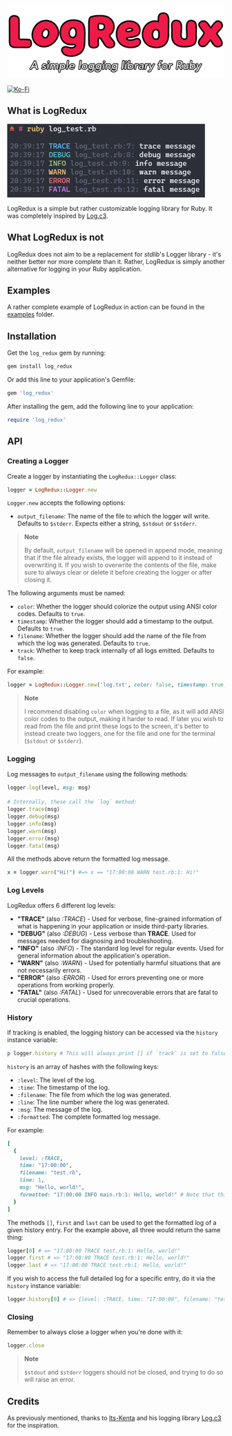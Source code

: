 ![logo](assets/logo.png)

[![Ko-Fi](https://img.shields.io/static/v1?message=Buy%20me%20a%20coffee&logo=kofi&labelColor=ff5e5b&color=434B57&logoColor=white&label=%20)](https://ko-fi.com/ualacecafe)

## What is LogRedux

![example](assets/log_redux.png)

LogRedux is a simple but rather customizable logging library for Ruby. It was completely inspired by [Log.c3](https://github.com/Its-Kenta/Log.c3).

## What LogRedux is not

LogRedux does not aim to be a replacement for _stdlib_'s Logger library - it's neither better nor more complete than it. Rather, LogRedux is simply another alternative for logging in your Ruby application.

## Examples

A rather complete example of LogRedux in action can be found in the [examples](examples) folder.

## Installation

Get the `log_redux` gem by running:

```bash
gem install log_redux
```

Or add this line to your application's Gemfile:

```ruby
gem 'log_redux'
```

After installing the gem, add the following line to your application:

```ruby
require 'log_redux'
```

## API

### Creating a Logger

Create a logger by instantiating the `LogRedux::Logger` class:

```ruby
logger = LogRedux::Logger.new
```

`Logger.new` accepts the following options:
- `output_filename`: The name of the file to which the logger will write. Defaults to `$stderr`. Expects either a string, `$stdout` or `$stderr`.

> **Note**
>
> By default, `output_filename` will be opened in append mode, meaning that if the file already exists, the logger will append to it instead of overwriting it. If you wish to overwrite the contents of the file, make sure to always clear or delete it before creating the logger or after closing it.

The following arguments must be named:
- `color`: Whether the logger should colorize the output using ANSI color codes. Defaults to `true`.
- `timestamp`: Whether the logger should add a timestamp to the output. Defaults to `true`.
- `filename`: Whether the logger should add the name of the file from which the log was generated. Defaults to `true`.
- `track`: Whether to keep track internally of all logs emitted. Defaults to `false`.

For example:

```ruby
logger = LogRedux::Logger.new('log.txt', color: false, timestamp: true, filename: false, track: true)
```

> **Note**
>
> I recommend disabling `color` when logging to a file, as it will add ANSI color codes to the output, making it harder to read. If later you wish to read from the file and print these logs to the screen, it's better to instead create two loggers, one for the file and one for the terminal (`$stdout` or `$stderr`).

### Logging

Log messages to `output_filename` using the following methods:

```ruby
logger.log(level, msg: msg)

# Internally, these call the `log` method:
logger.trace(msg)
logger.debug(msg)
logger.info(msg)
logger.warn(msg)
logger.error(msg)
logger.fatal(msg)
```

All the methods above return the formatted log message.

```ruby
x = logger.warn("Hi!") #=> x == "17:00:00 WARN test.rb:1: Hi!"
```

### Log Levels

LogRedux offers 6 different log levels:

- __"TRACE"__ (also _:TRACE_) - Used for verbose, fine-grained information of what is happening in your application or inside third-party libraries.
- __"DEBUG"__ (also _:DEBUG_) - Less verbose than __TRACE__. Used for messages needed for diagnosing and troubleshooting.
- __"INFO"__ (also _:INFO_) - The standard log level for regular events. Used for general information about the application's operation.
- __"WARN"__ (also _:WARN_) - Used for potentially harmful situations that are not necessarily errors.
- __"ERROR"__ (also _:ERROR_) - Used for errors preventing one or more operations from working properly.
- __"FATAL"__ (also _:FATAL_) - Used for unrecoverable errors that are fatal to crucial operations.

### History

If tracking is enabled, the logging history can be accessed via the `history` instance variable:

```ruby
p logger.history # This will always print [] if `track` is set to false
```

`history` is an array of hashes with the following keys:
- `:level`: The level of the log.
- `:time`: The timestamp of the log.
- `:filename`: The file from which the log was generated.
- `:line`: The line number where the log was generated.
- `:msg`: The message of the log.
- `:formatted`: The complete formatted log message.

For example:

```ruby
[
  {
    level: :TRACE,
    time: "17:00:00",
    filename: "test.rb",
    line: 1,
    msg: "Hello, world!",
    formatted: "17:00:00 INFO main.rb:1: Hello, world!" # Note that this example has `color` set to false, otherwise the ANSI color codes would be present.
  }
]
```

The methods `[]`, `first` and `last` can be used to get the formatted log of a given history entry. For the example above, all three would return the same thing:

```ruby
logger[0] # => "17:00:00 TRACE test.rb:1: Hello, world!"
logger.first # => "17:00:00 TRACE test.rb:1: Hello, world!"
logger.last # => "17:00:00 TRACE test.rb:1: Hello, world!"
```

If you wish to access the full detailed log for a specific entry, do it via the `history` instance variable:

```ruby
logger.history[0] # => {level: :TRACE, time: "17:00:00", filename: "test.rb", line: 1, msg: "Hello, world!", formatted: "17:00:00 INFO test.rb:1: Hello, world!"}
```

### Closing

Remember to always close a logger when you're done with it:

```ruby
logger.close
```

> **Note**
>
> `$stdout` and `$stderr` loggers should not be closed, and trying to do so will raise an error.

## Credits

As previously mentioned, thanks to [Its-Kenta](https://github.com/Its-Kenta) and his logging library [Log.c3](https://github.com/Its-Kenta/Log.c3) for the inspiration.

